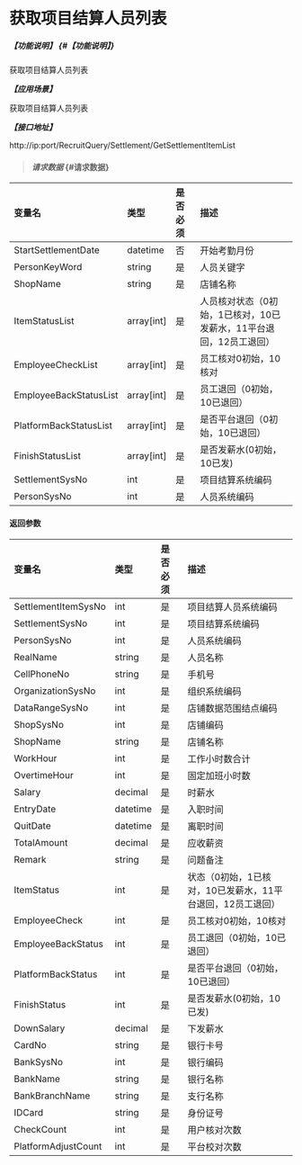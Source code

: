 # 获取项目结算人员列表
##### _【功能说明】_ {#【功能说明】}

获取项目结算人员列表

_**【应用场景】**_

获取项目结算人员列表

_**【接口地址】**_

http://ip:port/RecruitQuery/Settlement/GetSettlementItemList

> #### _请求数据_ {#请求数据}

| 变量名 | 类型 | 是否必须 | 描述 |
| :--- | :--- | :--- | :--- |
| StartSettlementDate|datetime | 否 | 开始考勤月份 |
| PersonKeyWord| string| 是 | 人员关键字|
| ShopName| string| 是 |店铺名称 |
| ItemStatusList|array[int] | 是 |人员核对状态（0初始，1已核对，10已发薪水，11平台退回，12员工退回） |
| EmployeeCheckList| array[int] | 是 |员工核对0初始，10核对|
| EmployeeBackStatusList| array[int]| 是 |员工退回（0初始，10已退回）|
| PlatformBackStatusList| array[int]| 是 |是否平台退回（0初始，10已退回）|
| FinishStatusList| array[int] | 是 |是否发薪水(0初始，10已发)|
| SettlementSysNo | int | 是 | 项目结算系统编码 |
| PersonSysNo| int | 是 | 人员系统编码 |



#### 返回参数

| 变量名 | 类型 | 是否必须 | 描述 |
| :--- | :--- | :--- | :--- |
| SettlementItemSysNo | int | 是 | 项目结算人员系统编码 |
| SettlementSysNo | int | 是 | 项目结算系统编码 |
| PersonSysNo| int | 是 | 人员系统编码 |
| RealName| string| 是 | 人员名称|
| CellPhoneNo| string| 是 | 手机号|
| OrganizationSysNo| int | 是 | 组织系统编码 |
| DataRangeSysNo| int | 是 |店铺数据范围结点编码 |
| ShopSysNo| int | 是 |店铺编码 |
| ShopName| string| 是 |店铺名称 |
| WorkHour| int | 是 |工作小时数合计 |
| OvertimeHour| int | 是 |固定加班小时数 |
| Salary| decimal | 是 |时薪水 |
| EntryDate| datetime| 是 |入职时间 |
| QuitDate| datetime| 是 |离职时间 |
| TotalAmount| decimal| 是 |应收薪资 |
| Remark| string| 是 |问题备注 |
| ItemStatus| int | 是 |状态（0初始，1已核对，10已发薪水，11平台退回，12员工退回） |
| EmployeeCheck| int | 是 |员工核对0初始，10核对|
| EmployeeBackStatus| int | 是 |员工退回（0初始，10已退回）|
| PlatformBackStatus| int | 是 |是否平台退回（0初始，10已退回）|
| FinishStatus| int | 是 |是否发薪水(0初始，10已发)|
| DownSalary| decimal | 是 |下发薪水 |
| CardNo| string  | 是 | 银行卡号 |
| BankSysNo| int | 是 | 银行编码 |
| BankName| string  | 是 | 银行名称 |
| BankBranchName| string  | 是 | 支行名称 |
| IDCard| string  | 是 | 身份证号 |
| CheckCount| int | 是 |用户核对次数|
| PlatformAdjustCount| int | 是 |平台校对次数|
